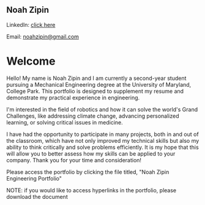 ## Noah Zipin 
LinkedIn: [click here](https://www.linkedin.com/in/noahzipin/)

Email: noahzipin@gmail.com
# Welcome


Hello! My name is Noah Zipin and I am currently a second-year student pursuing a Mechanical Engineering degree at the University of Maryland, College Park. This portfolio is designed to supplement my resume and demonstrate my practical experience in engineering. 

I'm interested in the field of robotics and how it can solve the world's Grand Challenges, like addressing climate change, advancing personalized learning, or solving critical issues in medicine.

I have had the opportunity to participate in many projects, both in and out of the classroom, which have not only improved my technical skills but also my ability to think critically and solve problems efficiently. 
It is my hope that this will allow you to better assess how my skills can be applied to your company. Thank you for your time and consideration!

Please access the portfolio by clicking the file titled, "Noah Zipin Engineering Portfolio"

NOTE: if you would like to access hyperlinks in the portfolio, please download the document

